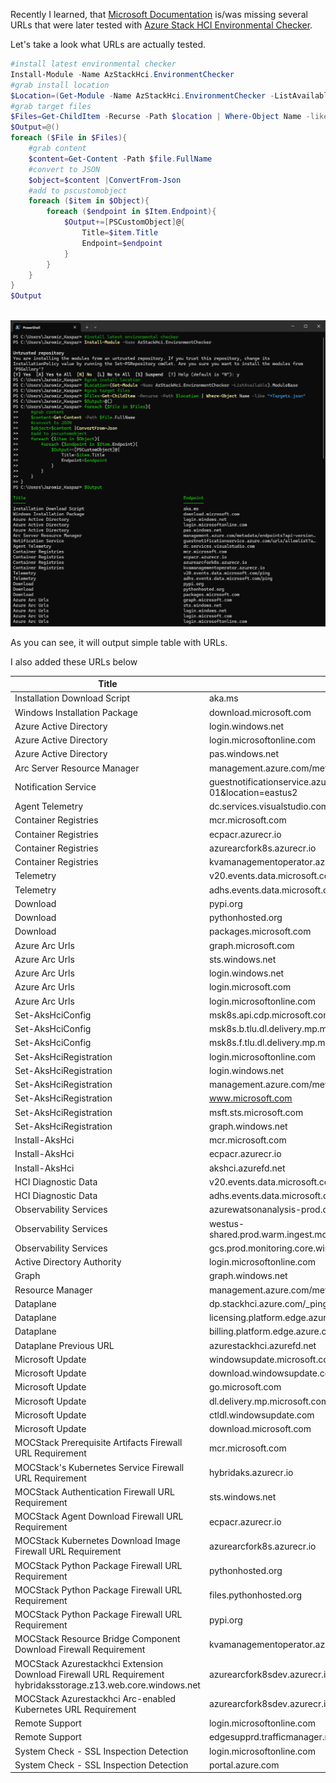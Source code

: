 Recently I learned, that [Microsoft Documentation](https://learn.microsoft.com/en-us/azure-stack/hci/concepts/firewall-requirements) is/was missing several URLs that were later tested with [Azure Stack HCI Environmental Checker](https://learn.microsoft.com/en-us/azure-stack/hci/manage/use-environment-checker?tabs=connectivity).

Let's take a look what URLs are actually tested.

```PowerShell
#install latest environmental checker
Install-Module -Name AzStackHci.EnvironmentChecker
#grab install location
$Location=(Get-Module -Name AzStackHci.EnvironmentChecker -ListAvailable).ModuleBase
#grab target files
$Files=Get-ChildItem -Recurse -Path $location | Where-Object Name -like "*Targets.json"
$Output=@()
foreach ($File in $Files){
    #grab content
    $content=Get-Content -Path $file.FullName
    #convert to JSON
    $object=$content |ConvertFrom-Json
    #add to pscustomobject
    foreach ($item in $Object){
        foreach ($endpoint in $Item.Endpoint){
            $Output+=[PSCustomObject]@{
                Title=$item.Title
                Endpoint=$endpoint
            }
        }
    }
}
$Output
 
```

![](./media/powershell01.png)

As you can see, it will output simple table with URLs.

I also added these URLs below

| Title                                                                                                        | Endpoint                                                                                  |
|--------------------------------------------------------------------------------------------------------------|-------------------------------------------------------------------------------------------|
| Installation Download Script                                                                                 | aka.ms                                                                                    |
| Windows Installation Package                                                                                 | download.microsoft.com                                                                    |
| Azure Active Directory                                                                                       | login.windows.net                                                                         |
| Azure Active Directory                                                                                       | login.microsoftonline.com                                                                 |
| Azure Active Directory                                                                                       | pas.windows.net                                                                           |
| Arc Server Resource Manager                                                                                  | management.azure.com/metadata/endpoints?api-version=2022-08-01                            |
| Notification Service                                                                                         | guestnotificationservice.azure.com/urls/allowlist?api-version=2020-01-01&location=eastus2 |
| Agent Telemetry                                                                                              | dc.services.visualstudio.com                                                              |
| Container Registries                                                                                         | mcr.microsoft.com                                                                         |
| Container Registries                                                                                         | ecpacr.azurecr.io                                                                         |
| Container Registries                                                                                         | azurearcfork8s.azurecr.io                                                                 |
| Container Registries                                                                                         | kvamanagementoperator.azurecr.io                                                          |
| Telemetry                                                                                                    | v20.events.data.microsoft.com/ping                                                        |
| Telemetry                                                                                                    | adhs.events.data.microsoft.com/ping                                                       |
| Download                                                                                                     | pypi.org                                                                                  |
| Download                                                                                                     | pythonhosted.org                                                                          |
| Download                                                                                                     | packages.microsoft.com                                                                    |
| Azure Arc Urls                                                                                               | graph.microsoft.com                                                                       |
| Azure Arc Urls                                                                                               | sts.windows.net                                                                           |
| Azure Arc Urls                                                                                               | login.windows.net                                                                         |
| Azure Arc Urls                                                                                               | login.microsoft.com                                                                       |
| Azure Arc Urls                                                                                               | login.microsoftonline.com                                                                 |
| Set-AksHciConfig                                                                                             | msk8s.api.cdp.microsoft.com                                                               |
| Set-AksHciConfig                                                                                             | msk8s.b.tlu.dl.delivery.mp.microsoft.com                                                  |
| Set-AksHciConfig                                                                                             | msk8s.f.tlu.dl.delivery.mp.microsoft.com                                                  |
| Set-AksHciRegistration                                                                                       | login.microsoftonline.com                                                                 |
| Set-AksHciRegistration                                                                                       | login.windows.net                                                                         |
| Set-AksHciRegistration                                                                                       | management.azure.com/metadata/endpoints?api-version=2022-08-01                            |
| Set-AksHciRegistration                                                                                       | www.microsoft.com                                                                         |
| Set-AksHciRegistration                                                                                       | msft.sts.microsoft.com                                                                    |
| Set-AksHciRegistration                                                                                       | graph.windows.net                                                                         |
| Install-AksHci                                                                                               | mcr.microsoft.com                                                                         |
| Install-AksHci                                                                                               | ecpacr.azurecr.io                                                                         |
| Install-AksHci                                                                                               | akshci.azurefd.net                                                                        |
| HCI Diagnostic Data                                                                                          | v20.events.data.microsoft.com                                                             |
| HCI Diagnostic Data                                                                                          | adhs.events.data.microsoft.com                                                            |
| Observability Services                                                                                       | azurewatsonanalysis-prod.core.windows.net/ping                                            |
| Observability Services                                                                                       | westus-shared.prod.warm.ingest.monitor.core.windows.net/api/v1/ingestion/status           |
| Observability Services                                                                                       | gcs.prod.monitoring.core.windows.net                                                      |
| Active Directory Authority                                                                                   | login.microsoftonline.com                                                                 |
| Graph                                                                                                        | graph.windows.net                                                                         |
| Resource Manager                                                                                             | management.azure.com/metadata/endpoints?api-version=2022-08-01                            |
| Dataplane                                                                                                    | dp.stackhci.azure.com/_ping                                                               |
| Dataplane                                                                                                    | licensing.platform.edge.azure.com/_health                                                 |
| Dataplane                                                                                                    | billing.platform.edge.azure.com/_health                                                   |
| Dataplane Previous URL                                                                                       | azurestackhci.azurefd.net                                                                 |
| Microsoft Update                                                                                             | windowsupdate.microsoft.com/windowsupdate/v6/default.aspx?ln=en-us                        |
| Microsoft Update                                                                                             | download.windowsupdate.com                                                                |
| Microsoft Update                                                                                             | go.microsoft.com                                                                          |
| Microsoft Update                                                                                             | dl.delivery.mp.microsoft.com                                                              |
| Microsoft Update                                                                                             | ctldl.windowsupdate.com                                                                   |
| Microsoft Update                                                                                             | download.microsoft.com                                                                    |
| MOCStack Prerequisite Artifacts Firewall URL Requirement                                                     | mcr.microsoft.com                                                                         |
| MOCStack's Kubernetes Service Firewall URL Requirement                                                       | hybridaks.azurecr.io                                                                      |
| MOCStack Authentication Firewall URL Requirement                                                             | sts.windows.net                                                                           |
| MOCStack Agent Download Firewall URL Requirement                                                             | ecpacr.azurecr.io                                                                         |
| MOCStack Kubernetes Download Image Firewall URL Requirement                                                  | azurearcfork8s.azurecr.io                                                                 |
| MOCStack Python Package Firewall URL Requirement                                                             | pythonhosted.org                                                                          |
| MOCStack Python Package Firewall URL Requirement                                                             | files.pythonhosted.org                                                                    |
| MOCStack Python Package Firewall URL Requirement                                                             | pypi.org                                                                                  |
| MOCStack Resource Bridge Component Download Firewall Requirement                                             | kvamanagementoperator.azurecr.io                                                          |
| MOCStack Azurestackhci Extension Download Firewall URL Requirement hybridaksstorage.z13.web.core.windows.net | azurearcfork8sdev.azurecr.io                                                              |
| MOCStack Azurestackhci Arc-enabled Kubernetes URL Requirement                                                | azurearcfork8sdev.azurecr.io                                                              |
| Remote Support                                                                                               | login.microsoftonline.com                                                                 |
| Remote Support                                                                                               | edgesupprd.trafficmanager.net                                                             |
| System Check - SSL Inspection Detection                                                                      | login.microsoftonline.com                                                                 |
| System Check - SSL Inspection Detection                                                                      | portal.azure.com                                                                          |